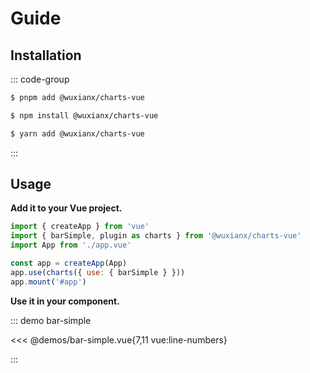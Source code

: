 # Guide

## Installation

::: code-group

```bash [PNPM]
$ pnpm add @wuxianx/charts-vue
```

```bash [NPM]
$ npm install @wuxianx/charts-vue
```

```bash [Yarn]
$ yarn add @wuxianx/charts-vue
```

:::

## Usage

**Add it to your Vue project.**

``` js {2,6:line-numbers}
import { createApp } from 'vue'
import { barSimple, plugin as charts } from '@wuxianx/charts-vue'
import App from './app.vue'

const app = createApp(App)
app.use(charts({ use: { barSimple } }))
app.mount('#app')
```

**Use it in your component.**

::: demo bar-simple

<<< @demos/bar-simple.vue{7,11 vue:line-numbers}

:::
